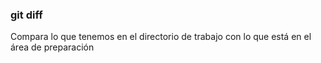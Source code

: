 ### git diff
Compara lo que tenemos en el directorio de trabajo
con lo que está en el área de preparación

